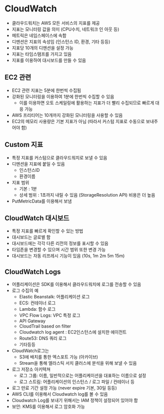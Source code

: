 # CloudWatch

- 클라우드워치는 AWS 모든 서비스의 지표를 제공
- 지표는 모니터링 값을 의미 (CPU수치, 네트워크 인 아웃 등)
- 메트릭은 네임스페이스에 속함
- 디멘션은 지표의 속성임 (인스턴스 ID, 환경, 기타 등등)
- 지표당 10개의 디멘션을 설정 가능
- 지표는 타임스탬프를 가지고 있음
- 지표를 이용하여 대시보드를 만들 수 있음

## EC2 관련

- EC2 관련 지표는 5분에 한번씩 수집됨
- 강화된 모니터링을 이용하여 1분에 한번씩 수집할 수 있음
  - 이를 이용하면 오토 스케일링에 활용하는 지표가 더 빨리 수집되므로 빠르게 대응 가능
- AWS 프리티어는 10개까지 강화된 모니터링을 사용할 수 있음
- EC2의 메모리 사용량은 기본 지표가 아님 (따라서 커스텀 지표로 수동으로 보내주어야 함)

## Custom 지표

- 특정 지표를 커스텀으로 클라우드워치로 보낼 수 있음
- 디멘션을 지표에 붙일 수 있음
  - 인스턴스ID
  - 환경이름
- 지표 범위
  - 기본 : 1분
  - 상세 범위 : 1초까지 내릴 수 있음 (StorageResolution API) 비용은 더 높음
- PutMetricData를 이용해서 보냄

## CloudWatch 대시보드

- 특정 지표를 빠르게 확인할 수 있는 방법
- 대시보드는 글로벌 함
- 대시보드에는 각각 다른 리전의 정보를 표시할 수 있음
- 타임존을 변경할 수 있으며 시간 범위 또한 변경 가능
- 대시보드는 자동 리프레시 기능이 있음 (10s, 1m 2m 5m 15m)

## CloudWatch Logs

- 어플리케이션은 SDK를 이용해서 클라우드워치에 로그를 전송할 수 있음
- 로그 수집의 예
  - Elastic Beanstalk: 어플리케이션 로그
  - ECS: 컨테이너 로그
  - Lambda: 함수 로그
  - VPC Flow Logs: VPC 특정 로그
  - API Gateway
  - CloudTrail based on filter
  - Cloudwatch log agent : EC2인스턴스에 설치한 에이전트
  - Route53: DNS 쿼리 로그
  - 기타등등
- CloudWatch로그는
  - S3에 배치를 통한 엑스포트 가능 (아카이브)
  - Stream을 통해 엘라스틱 서치 클러스에 분석을 위해 보낼 수 있음
- 로그 저장소 아키텍쳐
  - 로그 그룹: 이름, 일반적으로는 어플리케이션을 대표하는 이름으로 설정
  - 로그 스트림: 어플리케이션의 인스턴스 / 로그 파일 / 컨테이너 등
- 로그 만료 기간 설정 가능 (never expire 기본, 30일 등등)
- AWS CLI를 이용해서 Cloudwatch log를 볼 수 있음
- Cloudwatch Log를 보내기 위해서는 IAM 정책이 설정되어 있어야 함
- 보안: KMS를 이용해서 로그 암호화 가능
